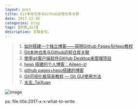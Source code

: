 ```yaml
---
layout: post
title: Git本地仓库与Github远程仓库关联 
date: 2017-12-30
categories: blog
tags: [转载,Git]
description: 文章金句。
---
```




>1. [如何搭建一个独立博客——简明Github Pages与Hexo教程](https://www.jianshu.com/p/05289a4bc8b2)   
>2. [Git本地仓库与Github远程仓库关联 ](https://www.cnblogs.com/tinyphp/p/5025311.html)  
>2. [使用git客户端软件GitHub Desktop来管理项目](http://blog.csdn.net/qq_20044689/article/details/51660203)
>2. [hexo 搭建的个人博客：Aileen-zl](http://blog.csdn.net/u013384788/article/details/74079890#t0)
>2. [github pages+hexo搭建的博客](https://www.zhihu.com/question/50741481)
>2. [Git可视化极简易教程 — Git GUI使用方法](http://www.runoob.com/w3cnote/git-gui-window.html)
>2. [太玄_TaiXuan](https://space.bilibili.com/11416540#/video?keyword=git)

![image](https://github.com/feiyuii/feiyuii.github.io/blob/master/img/crowds/crowds.jpg?raw=true)



ps: file title:2017-x-x-what-to-write
